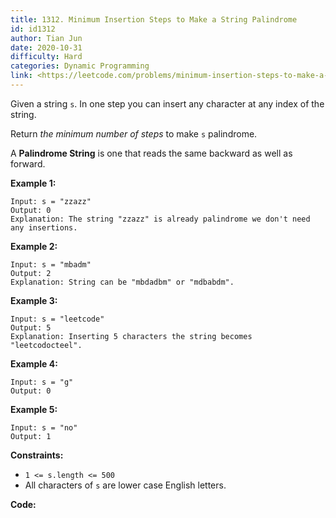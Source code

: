 ```yaml
---
title: 1312. Minimum Insertion Steps to Make a String Palindrome
id: id1312
author: Tian Jun
date: 2020-10-31
difficulty: Hard
categories: Dynamic Programming
link: <https://leetcode.com/problems/minimum-insertion-steps-to-make-a-string-palindrome/description/>
---
```


Given a string `s`. In one step you can insert any character at any index of
the string.

Return _the minimum number of steps_ to make `s` palindrome.

A  **Palindrome String**  is one that reads the same backward as well as
forward.



**Example 1:**
            
	Input: s = "zzazz"    
	Output: 0    
	Explanation: The string "zzazz" is already palindrome we don't need any insertions.    

**Example 2:**
            
	Input: s = "mbadm"    
	Output: 2    
	Explanation: String can be "mbdadbm" or "mdbabdm".    

**Example 3:**
            
	Input: s = "leetcode"    
	Output: 5    
	Explanation: Inserting 5 characters the string becomes "leetcodocteel".    

**Example 4:**
            
	Input: s = "g"    
	Output: 0    

**Example 5:**
            
	Input: s = "no"    
	Output: 1    



**Constraints:**

  * `1 <= s.length <= 500`
  * All characters of `s` are lower case English letters.


**Code:**
